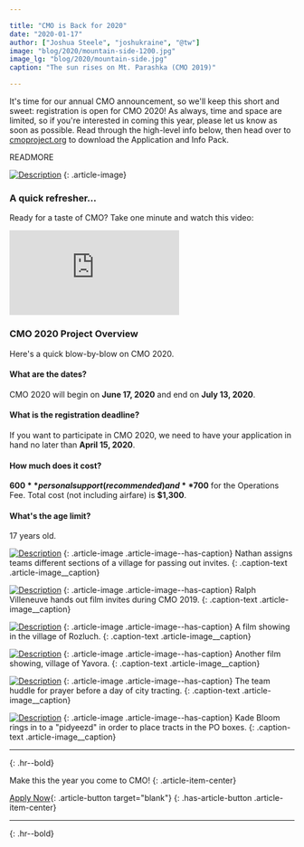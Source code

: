 ```yaml
---

title: "CMO is Back for 2020"
date: "2020-01-17"
author: ["Joshua Steele", "joshukraine", "@tw"]
image: "blog/2020/mountain-side-1200.jpg"
image_lg: "blog/2020/mountain-side.jpg"
caption: "The sun rises on Mt. Parashka (CMO 2019)"

---
```


It's time for our annual CMO announcement, so we'll keep this short and sweet: registration is open for CMO 2020! As always, time and space are limited, so if you're interested in coming this year, please let us know as soon as possible. Read through the high-level info below, then head over to [cmoproject.org](https://cmoproject.org/) to download the Application and Info Pack.

READMORE

[![Description](/assets/images/blog/2020/devo-time-700w.jpg)](/assets/images/blog/2020/devo-time.jpg)
{: .article-image}

### A quick refresher...

Ready for a taste of CMO? Take one minute and watch this video:

<div class="video-wrapper">
<iframe src="https://player.vimeo.com/video/56083375" frameborder="0" webkitallowfullscreen mozallowfullscreen allowfullscreen></iframe>
</div>

### CMO 2020 Project Overview

Here's a quick blow-by-blow on CMO 2020.

#### What are the dates?

CMO 2020 will begin on **June 17, 2020** and end on **July 13, 2020**.

#### What is the registration deadline?

If you want to participate in CMO 2020, we need to have your application in hand no later than **April 15, 2020**.

#### How much does it cost?

**$600** personal support (recommended) and **$700** for the Operations Fee. Total cost (not including airfare) is **$1,300**.

#### What's the age limit?

17 years old.

[![Description](/assets/images/blog/2020/van-huddle-700w.jpg)](/assets/images/blog/2020/van-huddle.jpg)
{: .article-image .article-image--has-caption}
Nathan assigns teams different sections of a village for passing out invites.
{: .caption-text .article-image__caption}

[![Description](/assets/images/blog/2020/gate-invite-700w.jpg)](/assets/images/blog/2020/gate-invite.jpg)
{: .article-image .article-image--has-caption}
Ralph Villeneuve hands out film invites during CMO 2019.
{: .caption-text .article-image__caption}

[![Description](/assets/images/blog/2020/film-showing-700w.jpg)](/assets/images/blog/2020/film-showing.jpg)
{: .article-image .article-image--has-caption}
A film showing in the village of Rozluch.
{: .caption-text .article-image__caption}

[![Description](/assets/images/blog/2020/film-showing-2-700w.jpg)](/assets/images/blog/2020/film-showing-2.jpg)
{: .article-image .article-image--has-caption}
Another film showing, village of Yavora.
{: .caption-text .article-image__caption}

[![Description](/assets/images/blog/2020/prayer-tracting-700w.jpg)](/assets/images/blog/2020/prayer-tracting.jpg)
{: .article-image .article-image--has-caption}
The team huddle for prayer before a day of city tracting.
{: .caption-text .article-image__caption}

[![Description](/assets/images/blog/2020/apartments-700w.jpg)](/assets/images/blog/2020/apartments.jpg)
{: .article-image .article-image--has-caption}
Kade Bloom rings in to a "pidyeezd" in order to place tracts in the PO boxes.
{: .caption-text .article-image__caption}

---
{: .hr--bold}

Make this the year you come to CMO!
{: .article-item-center}

[Apply Now](https://cmoproject.org/apply/){: .article-button target="blank"}
{: .has-article-button .article-item-center}

---
{: .hr--bold}
